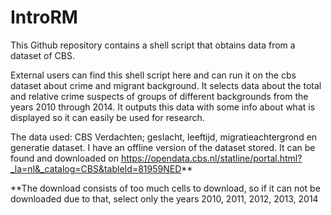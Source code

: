 # IntroRM
This Github repository contains a shell script that obtains data from a dataset of CBS.

External users can find this shell script here and can run it on the cbs dataset about crime and migrant background. It selects data about the total and relative crime suspects of groups of different backgrounds from the years 2010 through 2014. It outputs this data with some info about what is displayed so it can easily be used for research.

The data used: CBS Verdachten; geslacht, leeftijd, migratieachtergrond en generatie dataset. I have an offline version of the dataset stored. It can be found and downloaded on https://opendata.cbs.nl/statline/portal.html?_la=nl&_catalog=CBS&tableId=81959NED**

**The download consists of too much cells to download, so if it can not be downloaded due to that, select only the years 2010, 2011, 2012, 2013, 2014
